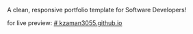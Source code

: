 A clean, responsive portfolio template for Software Developers!


for live preview:
[# kzaman3055.github.io](https://kzaman3055.github.io/)
